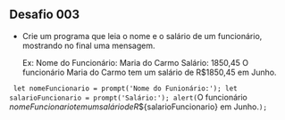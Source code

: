 ## Desafio 003

- Crie um programa que leia o nome e o salário de um funcionário, mostrando no final uma mensagem.

	Ex:
	Nome do Funcionário: Maria do Carmo
	Salário: 1850,45
	O funcionário Maria do Carmo tem um salário de R$1850,45 em Junho.

`
	let nomeFuncionario = prompt('Nome do Funionário:');
	let salarioFuncionario = prompt('Salário:');
	alert(`O funcionário ${nomeFuncionario} tem um salário de R$${salarioFuncionario} em Junho.`);
`